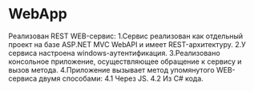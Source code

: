 # WebApp
Реализован REST WEB-сервис:
1.Сервис реализован как отдельный проект на базе ASP.NET MVC WebAPI и имеет REST-архитектуру.
2.У сервиса настроена windows-аутентификация.
3.Реализовано консольное приложение, осуществляющее обращение к сервису и вызов метода.
4.Приложение вызывает метод упомянутого WEB-сервиса двумя способами:
 4.1 Через JS.
 4.2 Из C# кода.
